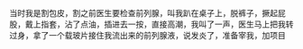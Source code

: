 当时我是割包皮，割之前医生要检查前列腺，叫我趴在桌子上，脱裤子，撅起屁股，戴上指套，沾了点油，插进去一按，直接高潮，我叫了一声，医生马上把我转过身，拿了一个载玻片接住我流出来的前列腺液，说发炎了，准备宰我，加项目